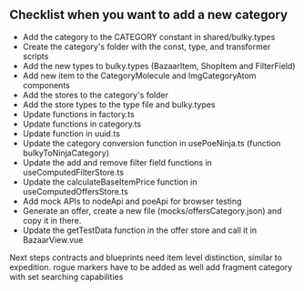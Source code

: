 ## Checklist when you want to add a new category

-   Add the category to the CATEGORY constant in shared/bulky.types
-   Create the category's folder with the const, type, and transformer scripts
-   Add the new types to bulky.types (BazaarItem, ShopItem and FilterField)
-   Add new item to the CategoryMolecule and ImgCategoryAtom components
-   Add the stores to the category's folder
-   Add the store types to the type file and bulky.types
-   Update functions in factory.ts
-   Update functions in category.ts
-   Update function in uuid.ts
-   Update the category conversion function in usePoeNinja.ts (function bulkyToNinjaCategory)
-   Update the add and remove filter field functions in useComputedFilterStore.ts
-   Update the calculateBaseItemPrice function in useComputedOffersStore.ts
-   Add mock APIs to nodeApi and poeApi for browser testing
-   Generate an offer, create a new file (mocks/offersCategory.json) and copy it in there.
-   Update the getTestData function in the offer store and call it in BazaarView.vue

Next steps
contracts and blueprints need item level distinction, similar to expedition. rogue markers have to be added as well
add fragment category with set searching capabilities
